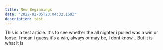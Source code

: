 ```yaml
---
title: New Beginnings
date: "2022-02-05T23:04:32.169Z"
description: test.
---
```


This is a test article. It's to see whether the all nighter i pulled was a win or loose. I mean i guess it's a win, always or may be, I dont know... But it is what it is
